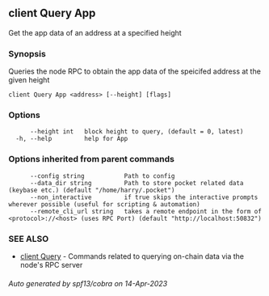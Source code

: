 ## client Query App

Get the app data of an address at a specified height

### Synopsis

Queries the node RPC to obtain the app data of the speicifed address at the given height

```
client Query App <address> [--height] [flags]
```

### Options

```
      --height int   block height to query, (default = 0, latest)
  -h, --help         help for App
```

### Options inherited from parent commands

```
      --config string           Path to config
      --data_dir string         Path to store pocket related data (keybase etc.) (default "/home/harry/.pocket")
      --non_interactive         if true skips the interactive prompts wherever possible (useful for scripting & automation)
      --remote_cli_url string   takes a remote endpoint in the form of <protocol>://<host> (uses RPC Port) (default "http://localhost:50832")
```

### SEE ALSO

* [client Query](client_Query.md)	 - Commands related to querying on-chain data via the node's RPC server

###### Auto generated by spf13/cobra on 14-Apr-2023
